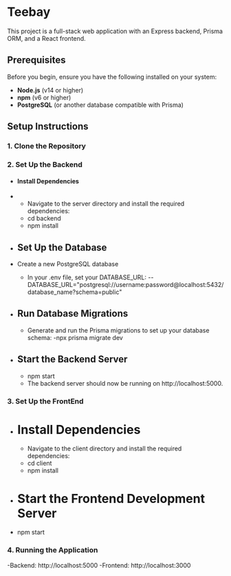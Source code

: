# Teebay

This project is a full-stack web application with an Express backend, Prisma ORM, and a React frontend.

## Prerequisites

Before you begin, ensure you have the following installed on your system:

- **Node.js** (v14 or higher)
- **npm** (v6 or higher)
- **PostgreSQL** (or another database compatible with Prisma)

## Setup Instructions

### 1. Clone the Repository

### 2. Set Up the Backend

- #### Install Dependencies
- - Navigate to the server directory and install the required dependencies:
  - cd backend
  - npm install

-  ## Set Up the Database
  - Create a new PostgreSQL database
    - In your .env file, set your DATABASE_URL:
      -- DATABASE_URL="postgresql://username:password@localhost:5432/database_name?schema=public"

- ## Run Database Migrations
  - Generate and run the Prisma migrations to set up your database schema:
    -npx prisma migrate dev

- ## Start the Backend Server
  - npm start
  - The backend server should now be running on http://localhost:5000.

### 3. Set Up the FrontEnd
  - # Install Dependencies
    - Navigate to the client directory and install the required dependencies:
    - cd client
    - npm install
      
  - # Start the Frontend Development Server
   - npm start
     
### 4. Running the Application
  -Backend: http://localhost:5000
  -Frontend: http://localhost:3000


